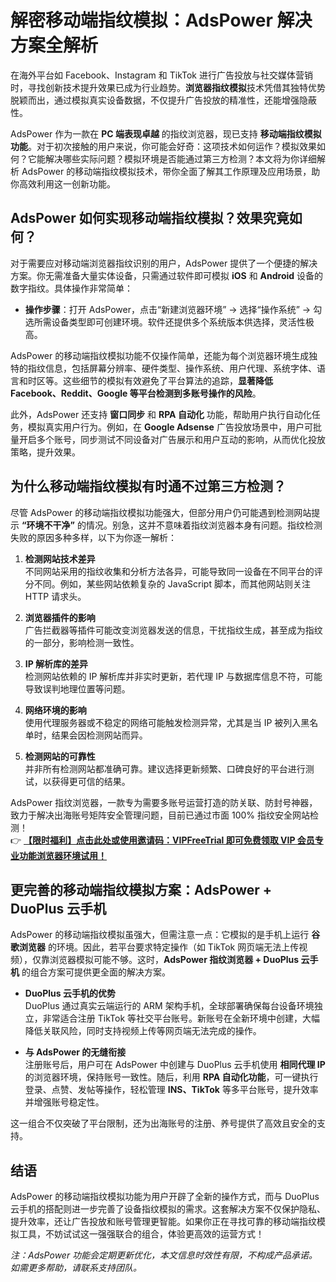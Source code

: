 # 解密移动端指纹模拟：AdsPower 解决方案全解析

在海外平台如 Facebook、Instagram 和 TikTok 进行广告投放与社交媒体营销时，寻找创新技术提升效果已成为行业趋势。**浏览器指纹模拟**技术凭借其独特优势脱颖而出，通过模拟真实设备数据，不仅提升广告投放的精准性，还能增强隐蔽性。

AdsPower 作为一款在 **PC 端表现卓越** 的指纹浏览器，现已支持 **移动端指纹模拟功能**。对于初次接触的用户来说，你可能会好奇：这项技术如何运作？模拟效果如何？它能解决哪些实际问题？模拟环境是否能通过第三方检测？本文将为你详细解析 AdsPower 的移动端指纹模拟技术，带你全面了解其工作原理及应用场景，助你高效利用这一创新功能。

## AdsPower 如何实现移动端指纹模拟？效果究竟如何？

对于需要应对移动端浏览器指纹识别的用户，AdsPower 提供了一个便捷的解决方案。你无需准备大量实体设备，只需通过软件即可模拟 **iOS** 和 **Android** 设备的数字指纹。具体操作非常简单：

- **操作步骤**：打开 AdsPower，点击“新建浏览器环境” → 选择“操作系统” → 勾选所需设备类型即可创建环境。软件还提供多个系统版本供选择，灵活性极高。

AdsPower 的移动端指纹模拟功能不仅操作简单，还能为每个浏览器环境生成独特的指纹信息，包括屏幕分辨率、硬件类型、操作系统、用户代理、系统字体、语言和时区等。这些细节的模拟有效避免了平台算法的追踪，**显著降低 Facebook、Reddit、Google 等平台检测到多账号操作的风险**。

此外，AdsPower 还支持 **窗口同步** 和 **RPA 自动化** 功能，帮助用户执行自动化任务，模拟真实用户行为。例如，在 **Google Adsense** 广告投放场景中，用户可批量开启多个账号，同步测试不同设备对广告展示和用户互动的影响，从而优化投放策略，提升效果。

## 为什么移动端指纹模拟有时通不过第三方检测？

尽管 AdsPower 的移动端指纹模拟功能强大，但部分用户仍可能遇到检测网站提示 **“环境不干净”** 的情况。别急，这并不意味着指纹浏览器本身有问题。指纹检测失败的原因多种多样，以下为你逐一解析：

1. **检测网站技术差异**  
   不同网站采用的指纹收集和分析方法各异，可能导致同一设备在不同平台的评分不同。例如，某些网站依赖复杂的 JavaScript 脚本，而其他网站则关注 HTTP 请求头。

2. **浏览器插件的影响**  
   广告拦截器等插件可能改变浏览器发送的信息，干扰指纹生成，甚至成为指纹的一部分，影响检测一致性。

3. **IP 解析库的差异**  
   检测网站依赖的 IP 解析库并非实时更新，若代理 IP 与数据库信息不符，可能导致误判地理位置等问题。

4. **网络环境的影响**  
   使用代理服务器或不稳定的网络可能触发检测异常，尤其是当 IP 被列入黑名单时，结果会因检测网站而异。

5. **检测网站的可靠性**  
   并非所有检测网站都准确可靠。建议选择更新频繁、口碑良好的平台进行测试，以获得更可信的结果。

AdsPower 指纹浏览器，一款专为需要多账号运营打造的防关联、防封号神器，致力于解决出海账号矩阵安全管理问题，目前已通过市面 100% 指纹安全网站检测！  
👉 [**【限时福利】点击此处或使用邀请码：VIPFreeTrial 即可免费领取 VIP 会员专业功能浏览器环境试用！**](https://bit.ly/adspower_free)

## 更完善的移动端指纹模拟方案：AdsPower + DuoPlus 云手机

AdsPower 的移动端指纹模拟虽强大，但需注意一点：它模拟的是手机上运行 **谷歌浏览器** 的环境。因此，若平台要求特定操作（如 TikTok 网页端无法上传视频），仅靠浏览器模拟可能不够。这时，**AdsPower 指纹浏览器 + DuoPlus 云手机** 的组合方案可提供更全面的解决方案。

- **DuoPlus 云手机的优势**  
  DuoPlus 通过真实云端运行的 ARM 架构手机，全球部署确保每台设备环境独立，非常适合注册 TikTok 等社交平台账号。新账号在全新环境中创建，大幅降低关联风险，同时支持视频上传等网页端无法完成的操作。

- **与 AdsPower 的无缝衔接**  
  注册账号后，用户可在 AdsPower 中创建与 DuoPlus 云手机使用 **相同代理 IP** 的浏览器环境，保持账号一致性。随后，利用 **RPA 自动化功能**，可一键执行登录、点赞、发帖等操作，轻松管理 **INS、TikTok** 等多平台账号，提升效率并增强账号稳定性。

这一组合不仅突破了平台限制，还为出海账号的注册、养号提供了高效且安全的支持。

## 结语

AdsPower 的移动端指纹模拟功能为用户开辟了全新的操作方式，而与 DuoPlus 云手机的搭配则进一步完善了设备指纹模拟的需求。这套解决方案不仅保护隐私、提升效率，还让广告投放和账号管理更智能。如果你正在寻找可靠的移动端指纹模拟工具，不妨试试这一强强联合的组合，体验更高效的运营方式！

*注：AdsPower 功能会定期更新优化，本文信息时效性有限，不构成产品承诺。如需更多帮助，请联系支持团队。*
